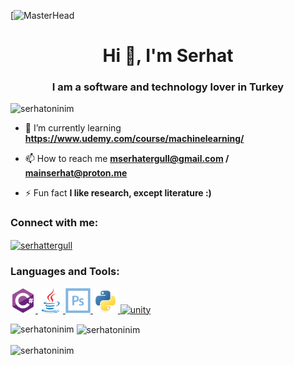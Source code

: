 [![MasterHead](https://img.freepik.com/free-vector/bedouins-walk-egypt-pyramids-camel-night-desert_107791-4619.jpg?w=1380&t=st=1689752750~exp=1689753350~hmac=c26b9dbed2f037abfb13e218491ad92a2e626566b8d5049a4a49e81a0cff344c)

<h1 align="center">Hi 👋, I'm Serhat</h1>
<h3 align="center">I am a software and technology lover in Turkey</h3>

<p align="left"> <img src="https://komarev.com/ghpvc/?username=serhatoninim&label=Profile%20views&color=0e75b6&style=flat" alt="serhatoninim" /> </p>

- 🌱 I’m currently learning **https://www.udemy.com/course/machinelearning/**

- 📫 How to reach me **mserhatergull@gmail.com / mainserhat@proton.me**

- ⚡ Fun fact **I like research, except literature :)**

<h3 align="left">Connect with me:</h3>
<p align="left">
<a href="https://linkedin.com/in/serhattergull" target="blank"><img align="center" src="https://raw.githubusercontent.com/rahuldkjain/github-profile-readme-generator/master/src/images/icons/Social/linked-in-alt.svg" alt="serhattergull" height="30" width="40" /></a>
</p>

<h3 align="left">Languages and Tools:</h3>
<p align="left"> <a href="https://www.w3schools.com/cs/" target="_blank" rel="noreferrer"> <img src="https://raw.githubusercontent.com/devicons/devicon/master/icons/csharp/csharp-original.svg" alt="csharp" width="40" height="40"/> </a> <a href="https://www.java.com" target="_blank" rel="noreferrer"> <img src="https://raw.githubusercontent.com/devicons/devicon/master/icons/java/java-original.svg" alt="java" width="40" height="40"/> </a> <a href="https://www.photoshop.com/en" target="_blank" rel="noreferrer"> <img src="https://raw.githubusercontent.com/devicons/devicon/master/icons/photoshop/photoshop-line.svg" alt="photoshop" width="40" height="40"/> </a> <a href="https://www.python.org" target="_blank" rel="noreferrer"> <img src="https://raw.githubusercontent.com/devicons/devicon/master/icons/python/python-original.svg" alt="python" width="40" height="40"/> </a> <a href="https://unity.com/" target="_blank" rel="noreferrer"> <img src="https://www.vectorlogo.zone/logos/unity3d/unity3d-icon.svg" alt="unity" width="40" height="40"/> </a> </p>

<p><img align="left" src="https://github-readme-stats.vercel.app/api/top-langs?username=serhatoninim&show_icons=true&locale=en&layout=compact" alt="serhatoninim" /></p>

<p>&nbsp;<img align="center" src="https://github-readme-stats.vercel.app/api?username=serhatoninim&show_icons=true&locale=en" alt="serhatoninim" /></p>

<p><img align="center" src="https://github-readme-streak-stats.herokuapp.com/?user=serhatoninim&" alt="serhatoninim" /></p>

